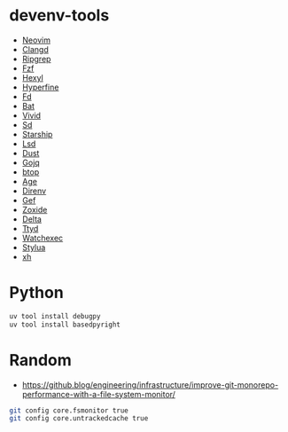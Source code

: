 # devenv-tools

- [Neovim](https://github.com/neovim/neovim)
- [Clangd](https://github.com/clangd/clangd)
- [Ripgrep](https://github.com/BurntSushi/ripgrep)
- [Fzf](https://github.com/junegunn/fzf)
- [Hexyl](https://github.com/sharkdp/hexyl)
- [Hyperfine](https://github.com/sharkdp/hyperfine)
- [Fd](https://github.com/sharkdp/fd)
- [Bat](https://github.com/sharkdp/bat)
- [Vivid](https://github.com/sharkdp/vivid)
- [Sd](https://github.com/chmln/sd)
- [Starship](https://github.com/starship/starship)
- [Lsd](https://github.com/Peltoche/lsd)
- [Dust](https://github.com/bootandy/dust)
- [Gojq](https://github.com/itchyny/gojq)
- [btop](https://github.com/aristocratos/btop)
- [Age](https://github.com/FiloSottile/age)
- [Direnv](https://github.com/direnv/direnv)
- [Gef](https://github.com/hugsy/gef)
- [Zoxide](https://github.com/ajeetdsouza/zoxide)
- [Delta](https://github.com/dandavison/delta)
- [Ttyd](https://github.com/tsl0922/ttyd)
- [Watchexec](https://github.com/watchexec/watchexec)
- [Stylua](https://github.com/JohnnyMorganz/StyLua)
- [xh](https://github.com/ducaale/xh)

# Python

```sh
uv tool install debugpy
uv tool install basedpyright
```

# Random

- https://github.blog/engineering/infrastructure/improve-git-monorepo-performance-with-a-file-system-monitor/

```sh
git config core.fsmonitor true
git config core.untrackedcache true
